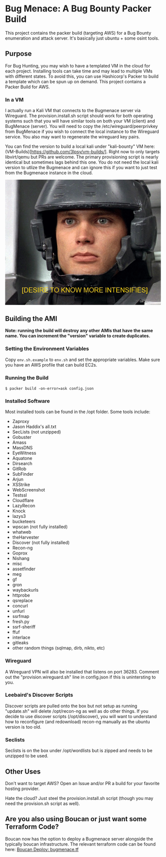 # Bug Menace: A Bug Bounty Packer Build

This project contains the packer build (targeting AWS) for a Bug Bounty enumeration and attack server. It's basically just ubuntu + some osint tools.

## Purpose

For Bug Hunting, you may wish to have a templated VM in the cloud for each project. Installing tools can take time and may lead to multiple VMs with different states. To avoid this, you can use Hashicorp's Packer to build a template which can be spun up on demand. This project contains a Packer Build for AWS.

### In a VM

I actually run a Kali VM that connects to the Bugmenace server via Wireguard. The provision.install.sh script should work for both operating systems such that you will have similar tools on both your VM (client) and BugMenace (server). You will need to copy the /etc/wireguard/peerprivkey from BugMenace if you wish to connect the local instance to the Wireguard service. You also may want to regenerate the wireguard key pairs.

You can find the version to build a local kali under "kali-bounty" VM here: (VM-Builds)[https://github.com/3lpsy/vm-builds/]. Right now to only targets libvirt/qemu but PRs are welcome. The primary provisioning script is nearly identical but sometimes lags behind this one. You do not need the local kali version to utlize the Bugmenace and can ignore this if you want to just test from the Bugmenace instance in the cloud.

![Do you Want to Know More](./im-doing-my-part.png)

## Building the AMI

**Note: running the build will destroy any other AMIs that have the same name. You can increment the "version" variable to create duplicates.**

### Setting the Environment Variables

Copy `env.sh.example` to `env.sh` and set the appropriate variables. Make sure you have an AWS profile that can build EC2s.

### Running the Build

```
$ packer build -on-error=ask config.json
```

### Installed Software

Most installed tools can be found in the /opt folder. Some tools include:

- Zaproxy
- Jason Haddix's all.txt
- SecLists (not unzipped)
- Gobuster
- Amass
- MassDNS
- EyeWitness
- Aquatone
- Dirsearch
- GitRob
- SubFinder
- Arjun
- XSStrike
- WebScreenshot
- Testssl
- Cloudflare
- LazyRecon
- Knock
- lazys3
- bucketeers
- wpscan (not fully installed)
- whatweb
- theHarvester
- Discover (not fully installed)
- Recon-ng
- Goprox
- Nishang
- misc
- assetfinder
- meg
- gf
- gron
- waybackurls
- httprobe
- qsreplace
- concurl
- unfurl
- ssrfmap
- fresh.py
- ssrf-sheriff
- ffuf
- interlace
- gitleaks
- other random things (sqlmap, dirb, nikto, etc)

### Wireguard

A Wireguard VPN will also be installed that listens on port 36283. Comment out the "provision.wireguard.sh" line in config.json if this is unintersting to you.

### Leebaird's Discover Scripts

Discover scripts are pulled onto the box but not setup as running "update.sh" will delete /opt/recon-ng as well as do other things. If you decide to use discover scripts (/opt/discover), you will want to understand how to reconfigure (and redownload) recon-ng manually as the ubuntu version is too old.

### Seclists

Seclists is on the box under /opt/wordlists but is zipped and needs to be unzipped to be used.

## Other Uses

Don't want to target AWS? Open an Issue and/or PR a build for your favorite hosting provider.

Hate the cloud? Just steel the provision.install.sh script (though you may need the provision.sh script as well).

## Are you also using Boucan or just want some Terraform Code?

Boucan now has the option to deploy a Bugmenace server alongside the typically boucan infrastructure. The relevant terraform code can be found here: [Boucan Deploy: bugmenace.tf](https://github.com/3lpsy/boucan-deploy/blob/master/terraform/bugmenace.tf.example)
